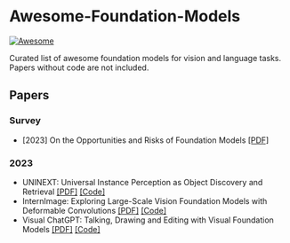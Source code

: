 # Awesome-Foundation-Models
[![Awesome](https://awesome.re/badge.svg)](https://awesome.re)

Curated list of awesome foundation models for vision and language tasks. Papers without code are not included.

## Papers
### Survey
* [2023] On the Opportunities and Risks of Foundation Models [[PDF]](https://arxiv.org/pdf/2108.07258.pdf)

### 2023

* UNINEXT: Universal Instance Perception as Object Discovery and Retrieval [[PDF]](https://arxiv.org/pdf/2303.06674.pdf) [[Code]](https://github.com/MasterBin-IIAU/UNINEXT)
* InternImage: Exploring Large-Scale Vision Foundation Models with Deformable Convolutions [[PDF]](https://arxiv.org/pdf/2211.05778.pdf) [[Code]](https://github.com/OpenGVLab/InternImage)
* Visual ChatGPT: Talking, Drawing and Editing with Visual Foundation Models [[PDF]](https://arxiv.org/pdf/2303.04671.pdf) [[Code]](https://github.com/microsoft/visual-chatgpt)
